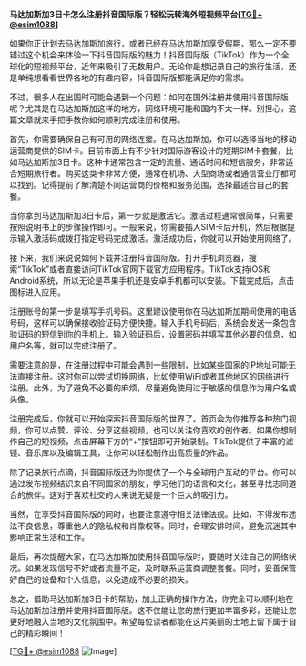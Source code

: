 **马达加斯加3日卡怎么注册抖音国际版？轻松玩转海外短视频平台[[TG💪+ @esim1088](https://t.me/s/esim1088)]**

如果你正计划去马达加斯加旅行，或者已经在马达加斯加享受假期，那么一定不要错过这个机会来体验一下抖音国际版的魅力！抖音国际版（TikTok）作为一个全球化的短视频平台，近年来吸引了无数用户。无论你是想记录自己的旅行生活，还是单纯想看看世界各地的有趣内容，抖音国际版都能满足你的需求。

不过，很多人在出国时可能会遇到一个问题：如何在国外注册并使用抖音国际版呢？尤其是在马达加斯加这样的地方，网络环境可能和国内不太一样。别担心，这篇文章就来手把手教你如何顺利完成注册和使用。

首先，你需要确保自己有可用的网络连接。在马达加斯加，你可以选择当地的移动运营商提供的SIM卡。目前市面上有不少针对国际游客设计的短期SIM卡套餐，比如马达加斯加3日卡。这种卡通常包含一定的流量、通话时间和短信服务，非常适合短期旅行者。购买这类卡非常方便，通常在机场、大型商场或者通信营业厅都可以找到。记得提前了解清楚不同运营商的价格和服务范围，选择最适合自己的套餐。

当你拿到马达加斯加3日卡后，第一步就是激活它。激活过程通常很简单，只需要按照说明书上的步骤操作即可。一般来说，你需要插入SIM卡后开机，然后根据提示输入激活码或拨打指定号码完成激活。激活成功后，你就可以开始使用网络了。

接下来，我们来说说如何下载并注册抖音国际版。打开手机浏览器，搜索“TikTok”或者直接访问TikTok官网下载官方应用程序。TikTok支持iOS和Android系统，所以无论是苹果手机还是安卓手机都可以安装。下载完成后，点击图标进入应用。

注册账号的第一步是填写手机号码。这里建议使用你在马达加斯加期间使用的电话号码，这样可以确保接收验证码方便快捷。输入手机号码后，系统会发送一条包含验证码的短信到你的手机上。输入验证码后，设置密码并填写其他必要的信息，如用户名等，就可以完成注册了。

需要注意的是，在注册过程中可能会遇到一些限制，比如某些国家的IP地址可能无法直接注册。这时你可以尝试切换网络，比如使用WiFi或者其他地区的网络进行注册。此外，为了避免不必要的麻烦，尽量避免使用过于敏感的信息作为用户名或头像。

注册完成后，你就可以开始探索抖音国际版的世界了。首页会为你推荐各种热门视频，你可以点赞、评论、分享这些视频，也可以关注你喜欢的创作者。如果你想制作自己的短视频，点击屏幕下方的“+”按钮即可开始录制。TikTok提供了丰富的滤镜、音乐库以及编辑工具，让你可以轻松制作出高质量的作品。

除了记录旅行点滴，抖音国际版还为你提供了一个与全球用户互动的平台。你可以通过发布视频结识来自不同国家的朋友，学习他们的语言和文化，甚至寻找志同道合的旅伴。这对于喜欢社交的人来说无疑是一个巨大的吸引力。

当然，在享受抖音国际版的同时，也要注意遵守相关法律法规。比如，不得发布违法不良信息，尊重他人的隐私权和肖像权等。同时，合理安排时间，避免沉迷其中影响正常生活和工作。

最后，再次提醒大家，在马达加斯加使用抖音国际版时，要随时关注自己的网络状况。如果发现信号不好或者流量不足，及时联系运营商调整套餐。同时，妥善保管好自己的设备和个人信息，以免造成不必要的损失。

总之，借助马达加斯加3日卡的帮助，加上正确的操作方法，你完全可以顺利地在马达加斯加注册并使用抖音国际版。这不仅能让您的旅行更加丰富多彩，还能让您更好地融入当地的文化氛围中。希望每位读者都能在这片美丽的土地上留下属于自己的精彩瞬间！

[[TG💪+ @esim1088](https://t.me/s/esim1088) ![Image](https://i.postimg.cc/4NQfJmqS/Snipaste-2025-05-13-00-14-12.png)]